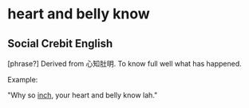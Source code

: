 # heart and belly know

## Social Crebit English

[phrase?] Derived from 心知肚明. To know full well what has happened.

Example:

"Why so [inch](inch.md), your heart and belly know lah."








